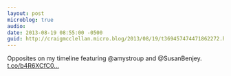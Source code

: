 ```yaml
---
layout: post
microblog: true
audio: 
date: 2013-08-19 08:55:00 -0500
guid: http://craigmcclellan.micro.blog/2013/08/19/t369457474471862272.html
---
```

Opposites on my timeline featuring @amystroup and @SusanBenjey. [t.co/b4R6XCfC0...](http://t.co/b4R6XCfC0I)
